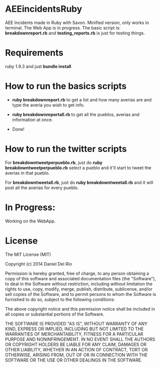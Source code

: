 AEEincidentsRuby
================

AEE Incidents made in Ruby with Savon. Minified version, only works in terminal. The Web App is in progress.
The basic script is: **breakdownreport.rb** and **testing_reports.rb** is just for testing things.

Requirements
============
ruby 1.9.3 and just **bundle install**

How to run the basics scripts
===========

* **ruby breakdownreport.rb** to get a list and how many averias are and type the averia you wish to get info.

* **ruby breakdownreportall.rb** to get all the pueblos, averias and information at once.
* Done!

How to run the twitter scripts
==============================
For **breakdowntweetperpueblo.rb**, just do **ruby breakdowntweetperpueblo.rb** select a pueblo and it'll start to tweet the averias in that pueblo.

For **breakdowntweetall.rb**, just do **ruby breakdowntweetall.rb** and it will post all the averias for every pueblo.

In Progress:
=============
Working on the WebApp.


License
============
The MIT License (MIT)

Copyright (c) 2014 Daniel Del Río

Permission is hereby granted, free of charge, to any person obtaining a copy
of this software and associated documentation files (the "Software"), to deal
in the Software without restriction, including without limitation the rights
to use, copy, modify, merge, publish, distribute, sublicense, and/or sell
copies of the Software, and to permit persons to whom the Software is
furnished to do so, subject to the following conditions:

The above copyright notice and this permission notice shall be included in
all copies or substantial portions of the Software.

THE SOFTWARE IS PROVIDED "AS IS", WITHOUT WARRANTY OF ANY KIND, EXPRESS OR
IMPLIED, INCLUDING BUT NOT LIMITED TO THE WARRANTIES OF MERCHANTABILITY,
FITNESS FOR A PARTICULAR PURPOSE AND NONINFRINGEMENT. IN NO EVENT SHALL THE
AUTHORS OR COPYRIGHT HOLDERS BE LIABLE FOR ANY CLAIM, DAMAGES OR OTHER
LIABILITY, WHETHER IN AN ACTION OF CONTRACT, TORT OR OTHERWISE, ARISING FROM,
OUT OF OR IN CONNECTION WITH THE SOFTWARE OR THE USE OR OTHER DEALINGS IN
THE SOFTWARE.